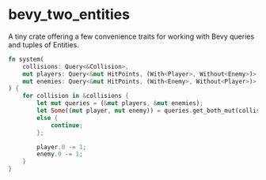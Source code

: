 # bevy_two_entities

A tiny crate offering a few convenience traits for working with Bevy queries and tuples of Entities.

```rust
fn system(
    collisions: Query<&Collision>,
    mut players: Query<&mut HitPoints, (With<Player>, Without<Enemy>)>,
    mut enemies: Query<&mut HitPoints, (With<Enemy>, Without<Player>)>,
) {
    for collision in &collisions {
        let mut queries = (&mut players, &mut enemies);
        let Some((mut player, mut enemy)) = queries.get_both_mut(collision.0, collision.1)
        else {
            continue;
        };

        player.0 -= 1;
        enemy.0 -= 1;
    }
}
```

